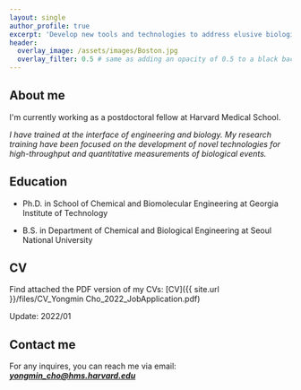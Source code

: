 ```yaml
---
layout: single
author_profile: true
excerpt: 'Develop new tools and technologies to address elusive biological questions from a quantitative, systems-level perspective '
header:
  overlay_image: /assets/images/Boston.jpg
  overlay_filter: 0.5 # same as adding an opacity of 0.5 to a black background
---
```


## About me

I'm currently working as a postdoctoral fellow at Harvard Medical School. 

*I have trained at the interface of engineering and biology. 
My research training have been focused on the development of novel technologies for high-throughput and quantitative measurements of biological events.*


## Education

- Ph.D. in School of Chemical and Biomolecular Engineering at Georgia Institute of Technology
 
- B.S. in Department of Chemical and Biological Engineering at Seoul National University


## CV

Find attached the PDF version of my CVs: [CV]({{ site.url }}/files/CV_Yongmin Cho_2022_JobApplication.pdf)  

Update: 2022/01

## Contact me

For any inquires, you can reach me via email: **_[yongmin_cho@hms.harvard.edu](mailto:yongmin_cho@hms.harvard.edu)_**
